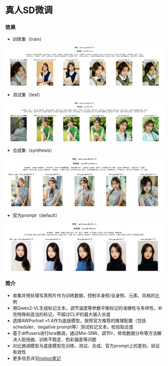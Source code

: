 # 真人SD微调

### 效果
- 训练集（train）

![](imgs/6747_20.jpg)

- 测试集（test）

![](imgs/3409_15.jpg)

- 合成集（synthesis）

![](imgs/s03_a.jpg)

- 官方prompt（default）

![](imgs/d01.jpg)

### 简介
- 收集并预处理写真照片作为训练数据，控制半身照/全身照、元素、风格的比例
- 用Qwen2-VL生成标记文本，调节温度等参数平衡标记的准确性与多样性，补充特殊和适当的标记，不超过CLIP的最大输入长度
- 选择AWPortrait v1.4作为底座模型，按照官方推荐的推理配置（包括scheduler、negative prompt等）测试标记文本，检验贴合度
- 基于diffusers进行lora微调，通过Min-SNR、调节lr、修改数据分布等方法解决人脸扭曲、训练不稳定、色彩偏差等问题
- 对比微调模型与底座模型在训练、测试、合成、官方prompt上的差别，验证有效性
- 更多信息详见[notion笔记](https://sailoong.notion.site/Yuer-LoRA-0ff495030d77804b8f4cecec48a44d0f)